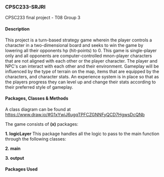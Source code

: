 ### CPSC233-SRJRI
CPSC233 final project - T08 Group 3

#### Description
This project is a turn-based strategy game wherein the player controls a character in a two-dimensional board and seeks to win the game by lowering all their opponents hp (hit-points) to 0. This game is single-player only and all opponents are computer-controlled mnon-player characters that are not aligned with each other or the player character. The player and NPC's can interact with each other and their environment. Gameplay will be influenced by the type of terrain on the map, items that are equipped by the characters, and character stats. An experience system is in place so that as the players progress they can level up and change their stats according to their preferred style of gameplay. 

#### Packages, Classes & Methods
A class diagram can be found at https://www.draw.io/#G1xYwiJ6ugqTPFCZGNNFyQCD7HgwsDcQNb

The game consists of **(x)** packages:

   **1. logicLayer**
   This package handles all the logic to pass to the main function through the following classes:
   
   **2. main**
   
   **3. output**

#### Packages Used
